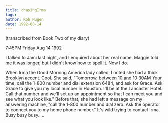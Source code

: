 ```yaml
---
title: chasingIrma
tags: 
author: Rob Nugen
date: 1992-08-14
---
```


<p class=note>(transcribed from Book Two of my diary)

<p class=date>7:45PM Friday Aug 14 1992

<p>I talked to Jami last night, and I enquired about her real name.
Maggie told me it was longer, but I didn't know how to spell it.  Now
I do.

<p>When Irma the Good Morning America lady called, I noted she had a
thick Brooklyn accent. Cool.  She said, "Tomorrow, between 10 and
10:30AM <em>Your</em> time, call the 1-800 number and dial extension
6484, and ask for Grace.  Ask Grace to give you my local number in
Houston. I'll be at the Lancaster Hotel.  Call that number and we'll
set up an appointment so that I can meet you and see what you look
like."  Before that, she had left a message on my answering machine,
"call the 1-800 number and dial zero. Ask the operator to connect you
to my home phone number."  It's wild trying to contact Irma.  Busy
busy busy.. ..
